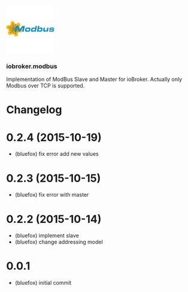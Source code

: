 ![Logo](admin/modbus.png)
### iobroker.modbus

Implementation of ModBus Slave and Master for ioBroker. Actually only Modbus over TCP is supported.

# Changelog 
# 0.2.4 (2015-10-19)
* (bluefox) fix error add new values

# 0.2.3 (2015-10-15)
* (bluefox) fix error with master

# 0.2.2 (2015-10-14)
* (bluefox) implement slave
* (bluefox) change addressing model

# 0.0.1
* (bluefox) initial commit